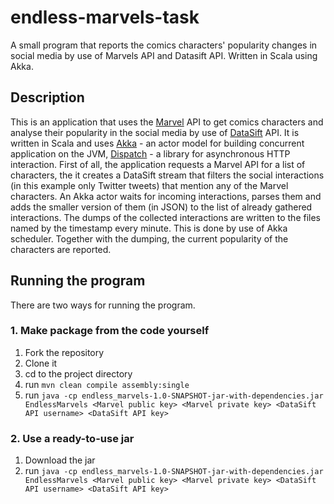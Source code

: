 endless-marvels-task
====================

A small program that reports the comics characters' popularity changes in social media by use of Marvels API and Datasift API. Written in Scala using Akka.

## Description

This is an application that uses the [Marvel](http://marvel.com/) API to get comics characters and analyse their popularity in the social media by use of [DataSift](http://datasift.com/) API.
It is written in Scala and uses [Akka](http://akka.io/) - an actor model for building concurrent application on the JVM, [Dispatch](http://dispatch.databinder.net/Dispatch.html) - a library for asynchronous HTTP interaction.
First of all, the application requests a Marvel API for a list of characters, the it creates a DataSift stream that filters the social interactions (in this example only Twitter tweets) that mention any of the Marvel characters. An Akka actor waits for incoming interactions, parses them and adds the smaller version of them (in JSON) to the list of already gathered interactions. The dumps of the collected interactions are written to the files named by the timestamp every minute. This is done by use of Akka scheduler. Together with the dumping, the current popularity of the characters are reported.
## Running the program

There are two ways for running the program.
### 1. Make package from the code yourself

1. Fork the repository
2. Clone it
3. cd to the project directory
4. run `mvn clean compile assembly:single`
5. run `java -cp endless_marvels-1.0-SNAPSHOT-jar-with-dependencies.jar EndlessMarvels <Marvel public key> <Marvel private key> <DataSift API username> <DataSift API key>`

### 2. Use a ready-to-use jar

1. Download the jar
2. run `java -cp endless_marvels-1.0-SNAPSHOT-jar-with-dependencies.jar EndlessMarvels <Marvel public key> <Marvel private key> <DataSift API username> <DataSift API key>`